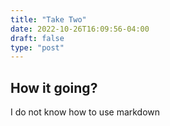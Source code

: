 ```yaml
---
title: "Take Two"
date: 2022-10-26T16:09:56-04:00
draft: false
type: "post"
---
```

## How it going?

I do not know how to use markdown
